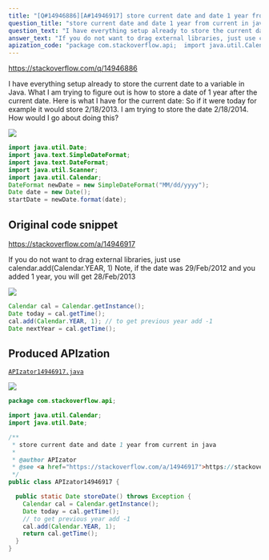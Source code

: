```yaml
---
title: "[Q#14946886][A#14946917] store current date and date 1 year from current in java"
question_title: "store current date and date 1 year from current in java"
question_text: "I have everything setup already to store the current date to a variable in Java.  What I am trying to figure out is how to store a date of 1 year after the current date. Here is what I have for the current date: So if it were today for example it would store 2/18/2013.  I am trying to store the date 2/18/2014.  How would I go about doing this?"
answer_text: "If you do not want to drag external libraries, just use calendar.add(Calendar.YEAR, 1) Note, if the date was 29/Feb/2012 and you added 1 year, you will get 28/Feb/2013"
apization_code: "package com.stackoverflow.api;  import java.util.Calendar; import java.util.Date;  /**  * store current date and date 1 year from current in java  *  * @author APIzator  * @see <a href=\"https://stackoverflow.com/a/14946917\">https://stackoverflow.com/a/14946917</a>  */ public class APIzator14946917 {    public static Date storeDate() throws Exception {     Calendar cal = Calendar.getInstance();     Date today = cal.getTime();     // to get previous year add -1     cal.add(Calendar.YEAR, 1);     return cal.getTime();   } }"
---
```


https://stackoverflow.com/q/14946886

I have everything setup already to store the current date to a variable in Java.  What I am trying to figure out is how to store a date of 1 year after the current date.
Here is what I have for the current date:
So if it were today for example it would store 2/18/2013.  I am trying to store the date 2/18/2014.  How would I go about doing this?


<div class="code-logo"><img src="/stackoverflow.png" /></div>

```java
import java.util.Date;
import java.text.SimpleDateFormat;
import java.text.DateFormat;
import java.util.Scanner;
import java.util.Calendar;
DateFormat newDate = new SimpleDateFormat("MM/dd/yyyy");
Date date = new Date();
startDate = newDate.format(date);
```


## Original code snippet

https://stackoverflow.com/a/14946917

If you do not want to drag external libraries, just use calendar.add(Calendar.YEAR, 1)
Note, if the date was 29/Feb/2012 and you added 1 year, you will get 28/Feb/2013

<div class="code-logo"><img src="/stackoverflow.png" /></div>

```java
Calendar cal = Calendar.getInstance();
Date today = cal.getTime();
cal.add(Calendar.YEAR, 1); // to get previous year add -1
Date nextYear = cal.getTime();
```

## Produced APIzation

[`APIzator14946917.java`](https://github.com/pasqualesalza/apization/raw/main/data/search/APIzator14946917.java)

<div class="code-logo"><img src="/apizator.png" /></div>

```java
package com.stackoverflow.api;

import java.util.Calendar;
import java.util.Date;

/**
 * store current date and date 1 year from current in java
 *
 * @author APIzator
 * @see <a href="https://stackoverflow.com/a/14946917">https://stackoverflow.com/a/14946917</a>
 */
public class APIzator14946917 {

  public static Date storeDate() throws Exception {
    Calendar cal = Calendar.getInstance();
    Date today = cal.getTime();
    // to get previous year add -1
    cal.add(Calendar.YEAR, 1);
    return cal.getTime();
  }
}

```